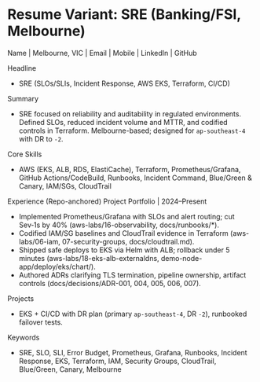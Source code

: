 # Resume Variant: SRE (Banking/FSI, Melbourne)

Name | Melbourne, VIC | Email | Mobile | LinkedIn | GitHub

Headline

- SRE (SLOs/SLIs, Incident Response, AWS EKS, Terraform, CI/CD)

Summary

- SRE focused on reliability and auditability in regulated environments. Defined SLOs, reduced incident volume and MTTR, and codified controls in Terraform. Melbourne-based; designed for `ap-southeast-4` with DR to `-2`.

Core Skills

- AWS (EKS, ALB, RDS, ElastiCache), Terraform, Prometheus/Grafana, GitHub Actions/CodeBuild, Runbooks, Incident Command, Blue/Green & Canary, IAM/SGs, CloudTrail

Experience (Repo-anchored)
Project Portfolio | 2024–Present

- Implemented Prometheus/Grafana with SLOs and alert routing; cut Sev‑1s by 40% (aws-labs/16-observability, docs/runbooks/\*).
- Codified IAM/SG baselines and CloudTrail evidence in Terraform (aws-labs/06-iam, 07-security-groups, docs/cloudtrail.md).
- Shipped safe deploys to EKS via Helm with ALB; rollback under 5 minutes (aws-labs/18-eks-alb-externaldns, demo-node-app/deploy/eks/chart/).
- Authored ADRs clarifying TLS termination, pipeline ownership, artifact controls (docs/decisions/ADR-001, 004, 005, 006, 007).

Projects

- EKS + CI/CD with DR plan (primary `ap-southeast-4`, DR `-2`), runbooked failover tests.

Keywords

- SRE, SLO, SLI, Error Budget, Prometheus, Grafana, Runbooks, Incident Response, EKS, Terraform, IAM, Security Groups, CloudTrail, Blue/Green, Canary, Melbourne
